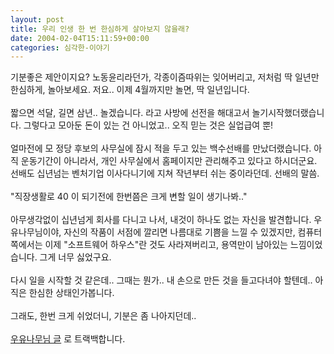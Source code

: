 ```yaml
---
layout: post
title: 우리 인생 한 번 한심하게 살아보지 않을래?
date: 2004-02-04T15:11:59+00:00
categories: 심각한-이야기
---
```

기분좋은 제안이지요? 노동윤리라던가, 각종이즘따위는 잊어버리고, 저처럼 딱 일년만 한심하게, 놀아보세요. 저요.. 이제 4월까지만 놀면, 딱 일년입니다.<br /><br />짧으면 석달, 길면 삼년.. 놀겠습니다. 라고 사방에 선전을 해대고서 놀기시작했더랬습니다. 그렇다고 모아둔 돈이 있는 건 아니었고.. 오직 믿는 것은 실업급여 뿐!<br /><br />얼마전에 모 정당 후보의 사무실에 잠시 적을 두고 있는 백수선배를 만났더랬습니다. 아직 운동기간이 아니라서, 개인 사무실에서 홈페이지만 관리해주고 있다고 하시더군요. 선배도 십년넘는 벤처기업 이사다니기에 지쳐 작년부터 쉬는 중이라던데. 선배의 말씀. <br /><br />"직장생활로 40 이 되기전에 한번쯤은 크게 변할 일이 생기나봐.."<br /><br />아무생각없이 십년넘게 회사를 다니고 나서, 내것이 하나도 없는 자신을 발견합니다. 우유나무님이야, 자신의 작품이 서점에 깔리면 나름대로 기쁨을 느낄 수 있겠지만, 컴퓨터쪽에서는 이제 "소프트웨어 하우스"란 것도 사라져버리고, 용역만이 남아있는 느낌이었습니다. 그게 너무 싫었구요.<br /><br />다시 일을 시작할 것 같은데.. 그때는 뭔가.. 내 손으로 만든 것을 들고다녀야 할텐데.. 아직은 한심한 상태인가봅니다.<br /><br />그래도, 한번 크게 쉬었더니, 기분은 좀 나아지던데..<br /><br /><a href="http://marlais.egloos.com/259795" target=bb>우유나무님 글</a> 로 트랙백합니다.
